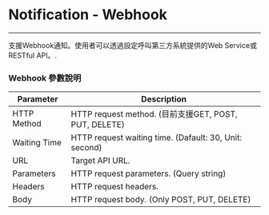 # Notification - Webhook

---

支援Webhook通知。使用者可以透過設定呼叫第三方系統提供的Web Service或RESTful API。.

### Webhook 參數說明

| Parameter | Description |
| --- | --- |
| HTTP Method | HTTP request method. \(目前支援GET, POST, PUT, DELETE\) |
| Waiting Time | HTTP request waiting time. \(Dafault: 30, Unit: second\) |
| URL | Target API URL. |
| Parameters | HTTP request parameters. \(Query string\) |
| Headers | HTTP request headers. |
| Body | HTTP request body. \(Only POST, PUT, DELETE\) |



